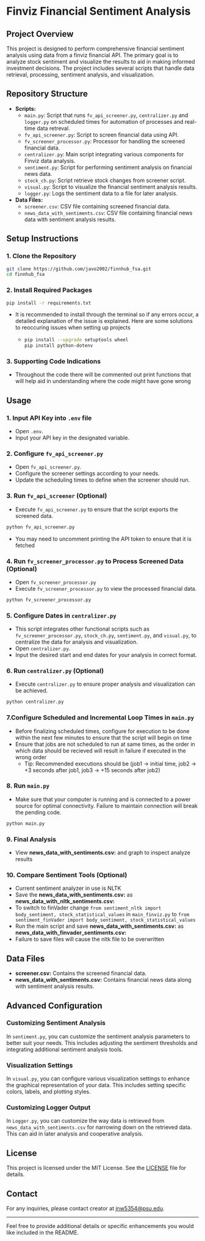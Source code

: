 # Finviz Financial Sentiment Analysis

## Project Overview

This project is designed to perform comprehensive financial sentiment analysis using data from a finviz financial API. The primary goal is to analyze stock sentiment and visualize the results to aid in making informed investment decisions. The project includes several scripts that handle data retrieval, processing, sentiment analysis, and visualization.

## Repository Structure

- **Scripts:**
  - `main.py`: Script that runs `fv_api_screener.py`, `centralizer.py` and `logger.py` on scheduled times for automation of processes and real-time data retreval.
  - `fv_api_screener.py`: Script to screen financial data using API.
  - `fv_screener_processor.py`: Processor for handling the screened financial data.
  - `centralizer.py`: Main script integrating various components for Finviz data analysis.
  - `sentiment.py`: Script for performing sentiment analysis on financial news data.
  - `stock_ch.py`: Script retrieve stock changes from screener script.
  - `visual.py`: Script to visualize the financial sentiment analysis results.
  - `logger.py`: Logs the sentiment data to a file for later analysis.
- **Data Files:**
  - `screener.csv`: CSV file containing screened financial data.
  - `news_data_with_sentiments.csv`: CSV file containing financial news data with sentiment analysis results.

## Setup Instructions

### 1. Clone the Repository
```bash
git clone https://github.com/javo2002/finnhub_fsa.git
cd finnhub_fsa
```

### 2. Install Required Packages
```bash
pip install -r requirements.txt
```
- It is recommended to install through the terminal so if any errors occur, a detailed explanation of the issue is explained. Here are some solutions to reoccuring issues when setting up projects
  - ```bash
    pip install --upgrade setuptools wheel
    pip install python-dotenv
    ```
### 3. Supporting Code Indications
  - Throughout the code there will be commented out print functions that will help aid in understanding where the code might have gone wrong

## Usage

### 1. Input API Key into `.env` file
- Open `.env`.
- Input your API key in the designated variable.
  
### 2. Configure `fv_api_screener.py`
- Open `fv_api_screener.py`.
- Configure the screener settings according to your needs.
- Update the scheduling times to define when the screener should run.

### 3. Run `fv_api_screener` (Optional)
- Execute `fv_api_screener.py` to ensure that the script exports the screened data.
```bash
python fv_api_screener.py
```
- You may need to uncomment printing the API token to ensure that it is fetched

### 4. Run `fv_screener_processor.py` to Process Screened Data (Optional)
- Open `fv_screener_processor.py`
- Execute `fv_screener_processor.py` to view the processed financial data.
```bash
python fv_screener_processor.py
```

### 5. Configure Dates in `centralizer.py`
- This script integrates other functional scripts such as `fv_screener_processor.py`, `stock_ch.py`, `sentiment.py`, and `visual.py`, to centralize the data for analysis and visualization.
- Open `centralizer.py`.
- Input the desired start and end dates for your analysis in correct format.

### 6. Run `centralizer.py` (Optional)
- Execute `centralizer.py` to ensure proper analysis and visualization can be achieved.
```bash
python centralizer.py
```

### 7.Configure Scheduled and Incremental Loop Times in `main.py`
- Before finalizing scheduled times, configure for execution to be done within the next few minutes to ensure that the script will begin on time
- Ensure that jobs are not scheduled to run at same times, as the order in which data should be recieved will result in failure if executed in the wrong order
  - Tip: Recommended executions should be (job1 -> initial time, job2 -> +3 seconds after job1, job3 -> +15 seconds after job2)

### 8. Run `main.py`
- Make sure that your computer is running and is connected to a power source for optimal connectivity. Failure to maintain connection will break the pending code.
```bash
python main.py
```

### 9. Final Analysis
- View **news_data_with_sentiments.csv:** and graph to inspect analyze results

### 10. Compare Sentiment Tools (Optional)
- Current sentiment analyzer in use is NLTK
- Save the **news_data_with_sentiments.csv:** as **news_data_with_nltk_sentiments.csv:**
- To switch to finVader change `from sentiment_nltk import body_sentiment, stock_statistical_values` in `main_finviz.py` to `from sentiment_finVader import body_sentiment, stock_statistical_values`
- Run the main script and save **news_data_with_sentiments.csv:** as **news_data_with_finvader_sentiments.csv:**
- Failure to save files will cause the nltk file to be overwritten

## Data Files

- **screener.csv:** Contains the screened financial data.
- **news_data_with_sentiments.csv:** Contains financial news data along with sentiment analysis results.

## Advanced Configuration

### Customizing Sentiment Analysis
In `sentiment.py`, you can customize the sentiment analysis parameters to better suit your needs. This includes adjusting the sentiment thresholds and integrating additional sentiment analysis tools.

### Visualization Settings
In `visual.py`, you can configure various visualization settings to enhance the graphical representation of your data. This includes setting specific colors, labels, and plotting styles.

### Customizing Logger Output
In `Logger.py`, you can customize the way data is retrieved from `news_data_with_sentiments.csv` for narrowing down on the retrieved data. This can aid in later analysis and cooperative analysis.

## License

This project is licensed under the MIT License. See the [LICENSE](LICENSE) file for details.

## Contact

For any inquiries, please contact creator at [jnw5354@psu.edu](mailto:jnw5354@psu.edu).

---

Feel free to provide additional details or specific enhancements you would like included in the README.
